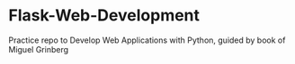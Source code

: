 # Flask-Web-Development
Practice repo to Develop Web Applications with Python, guided by book of Miguel Grinberg
